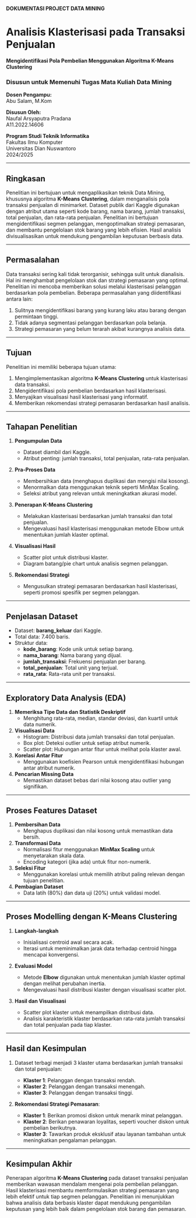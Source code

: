 **DOKUMENTASI PROJECT DATA MINING**

# **Analisis Klasterisasi pada Transaksi Penjualan**
**Mengidentifikasi Pola Pembelian Menggunakan Algoritma K-Means Clustering**

### **Disusun untuk Memenuhi Tugas Mata Kuliah Data Mining**

**Dosen Pengampu:**  
Abu Salam, M.Kom

**Disusun Oleh:**  
Naufal Arsyaputra Pradana  
A11.2022.14606

**Program Studi Teknik Informatika**  
Fakultas Ilmu Komputer  
Universitas Dian Nuswantoro  
2024/2025

---

## **Ringkasan**
Penelitian ini bertujuan untuk mengaplikasikan teknik Data Mining, khususnya algoritma **K-Means Clustering**, dalam menganalisis pola transaksi penjualan di minimarket. Dataset publik dari Kaggle digunakan dengan atribut utama seperti kode barang, nama barang, jumlah transaksi, total penjualan, dan rata-rata penjualan. Penelitian ini bertujuan mengidentifikasi segmen pelanggan, mengoptimalkan strategi pemasaran, dan membantu pengelolaan stok barang yang lebih efisien. Hasil analisis divisualisasikan untuk mendukung pengambilan keputusan berbasis data.

---

## **Permasalahan**
Data transaksi sering kali tidak terorganisir, sehingga sulit untuk dianalisis. Hal ini menghambat pengelolaan stok dan strategi pemasaran yang optimal. Penelitian ini mencoba memberikan solusi melalui klasterisasi pelanggan berdasarkan pola pembelian. Beberapa permasalahan yang diidentifikasi antara lain:
1. Sulitnya mengidentifikasi barang yang kurang laku atau barang dengan permintaan tinggi.
2. Tidak adanya segmentasi pelanggan berdasarkan pola belanja.
3. Strategi pemasaran yang belum terarah akibat kurangnya analisis data.

---

## **Tujuan**
Penelitian ini memiliki beberapa tujuan utama:
1. Mengimplementasikan algoritma **K-Means Clustering** untuk klasterisasi data transaksi.
2. Mengidentifikasi pola pembelian berdasarkan hasil klasterisasi.
3. Menyajikan visualisasi hasil klasterisasi yang informatif.
4. Memberikan rekomendasi strategi pemasaran berdasarkan hasil analisis.

---

## **Tahapan Penelitian**
1. **Pengumpulan Data**
   - Dataset diambil dari Kaggle.
   - Atribut penting: jumlah transaksi, total penjualan, rata-rata penjualan.

2. **Pra-Proses Data**
   - Membersihkan data (menghapus duplikasi dan mengisi nilai kosong).
   - Menormalkan data menggunakan teknik seperti MinMax Scaling.
   - Seleksi atribut yang relevan untuk meningkatkan akurasi model.

3. **Penerapan K-Means Clustering**
   - Melakukan klasterisasi berdasarkan jumlah transaksi dan total penjualan.
   - Mengevaluasi hasil klasterisasi menggunakan metode Elbow untuk menentukan jumlah klaster optimal.

4. **Visualisasi Hasil**
   - Scatter plot untuk distribusi klaster.
   - Diagram batang/pie chart untuk analisis segmen pelanggan.

5. **Rekomendasi Strategi**
   - Mengusulkan strategi pemasaran berdasarkan hasil klasterisasi, seperti promosi spesifik per segmen pelanggan.

---

## **Penjelasan Dataset**
- Dataset: **barang_keluar** dari Kaggle.
- Total data: 7.400 baris.
- Struktur data:
  - **kode_barang**: Kode unik untuk setiap barang.
  - **nama_barang**: Nama barang yang dijual.
  - **jumlah_transaksi**: Frekuensi penjualan per barang.
  - **total_penjualan**: Total unit yang terjual.
  - **rata_rata**: Rata-rata unit per transaksi.

---

## **Exploratory Data Analysis (EDA)**
1. **Memeriksa Tipe Data dan Statistik Deskriptif**
   - Menghitung rata-rata, median, standar deviasi, dan kuartil untuk data numerik.
2. **Visualisasi Data**
   - Histogram: Distribusi data jumlah transaksi dan total penjualan.
   - Box plot: Deteksi outlier untuk setiap atribut numerik.
   - Scatter plot: Hubungan antar fitur untuk melihat pola klaster awal.
3. **Korelasi Antar Fitur**
   - Menggunakan koefisien Pearson untuk mengidentifikasi hubungan antar atribut numerik.
4. **Pencarian Missing Data**
   - Memastikan dataset bebas dari nilai kosong atau outlier yang signifikan.

---

## **Proses Features Dataset**
1. **Pembersihan Data**
   - Menghapus duplikasi dan nilai kosong untuk memastikan data bersih.
2. **Transformasi Data**
   - Normalisasi fitur menggunakan **MinMax Scaling** untuk menyetarakan skala data.
   - Encoding kategori (jika ada) untuk fitur non-numerik.
3. **Seleksi Fitur**
   - Menggunakan korelasi untuk memilih atribut paling relevan dengan tujuan penelitian.
4. **Pembagian Dataset**
   - Data latih (80%) dan data uji (20%) untuk validasi model.

---

## **Proses Modelling dengan K-Means Clustering**
1. **Langkah-langkah**
   - Inisialisasi centroid awal secara acak.
   - Iterasi untuk meminimalkan jarak data terhadap centroid hingga mencapai konvergensi.
2. **Evaluasi Model**
   - Metode **Elbow** digunakan untuk menentukan jumlah klaster optimal dengan melihat perubahan inertia.
   - Mengevaluasi hasil distribusi klaster dengan visualisasi scatter plot.

3. **Hasil dan Visualisasi**
   - Scatter plot klaster untuk menampilkan distribusi data.
   - Analisis karakteristik klaster berdasarkan rata-rata jumlah transaksi dan total penjualan pada tiap klaster.

---

## **Hasil dan Kesimpulan**
1. Dataset terbagi menjadi 3 klaster utama berdasarkan jumlah transaksi dan total penjualan:
   - **Klaster 1**: Pelanggan dengan transaksi rendah.
   - **Klaster 2**: Pelanggan dengan transaksi menengah.
   - **Klaster 3**: Pelanggan dengan transaksi tinggi.

2. **Rekomendasi Strategi Pemasaran**:
   - **Klaster 1**: Berikan promosi diskon untuk menarik minat pelanggan.
   - **Klaster 2**: Berikan penawaran loyalitas, seperti voucher diskon untuk pembelian berikutnya.
   - **Klaster 3**: Tawarkan produk eksklusif atau layanan tambahan untuk meningkatkan pengalaman pelanggan.

---

## **Kesimpulan Akhir**
Penerapan algoritma **K-Means Clustering** pada dataset transaksi penjualan memberikan wawasan mendalam mengenai pola pembelian pelanggan. Hasil klasterisasi membantu memformulasikan strategi pemasaran yang lebih efektif untuk tiap segmen pelanggan. Penelitian ini menunjukkan bahwa analisis data berbasis klaster dapat mendukung pengambilan keputusan yang lebih baik dalam pengelolaan stok barang dan pemasaran.

